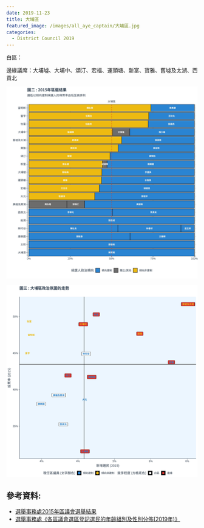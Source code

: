 ```yaml
---
date: 2019-11-23
title: 大埔區
featured_image: /images/all_aye_captain/大埔區.jpg
categories:
  - District Council 2019
---
```


白區：

邊緣議席：大埔墟、大埔中、頌汀、宏福、運頭塘、新富、寶雅、舊墟及太湖、西貢北

![power_map](/images/power_map/大埔區_power_map.jpg)

![scatter](/images/scatter/P_scatter_plot.jpg)

## 參考資料:

* [選舉事務處2015年區議會選舉結果](https://www.elections.gov.hk/dc2015/eng/results.html?1573553249469)  
* [選舉事務處《各區議會選區登記選民的年齡組別及性別分佈(2019年)》](https://www.voterregistration.gov.hk/chi/2019PR_NR%20electors_sex%20and%20age_DC_c.pdf)
